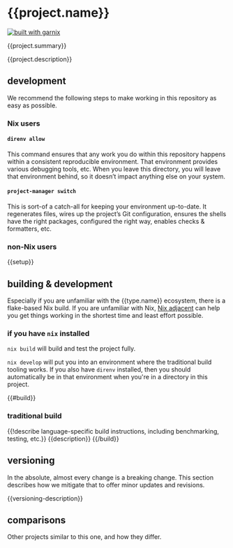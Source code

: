 # {{project.name}}

[![built with garnix](https://img.shields.io/endpoint?url=https%3A%2F%2Fgarnix.io%2Fapi%2Fbadges%2Fsellout%2F{{project.name}})](https://garnix.io/repo/{{project.repo}})

{{project.summary}}

{{project.description}}

## development

We recommend the following steps to make working in this repository as easy as possible.

### Nix users

#### `direnv allow`

This command ensures that any work you do within this repository happens within a consistent reproducible environment. That environment provides various debugging tools, etc. When you leave this directory, you will leave that environment behind, so it doesn’t impact anything else on your system.

#### `project-manager switch`

This is sort-of a catch-all for keeping your environment up-to-date. It regenerates files, wires up the project’s Git configuration, ensures the shells have the right packages, configured the right way, enables checks & formatters, etc.

### non-Nix users

{{setup}}

## building & development

Especially if you are unfamiliar with the {{type.name}} ecosystem, there is a flake-based Nix build. If you are unfamiliar with Nix, [Nix adjacent](...) can help you get things working in the shortest time and least effort possible.

### if you have `nix` installed

`nix build` will build and test the project fully.

`nix develop` will put you into an environment where the traditional build tooling works. If you also have `direnv` installed, then you should automatically be in that environment when you're in a directory in this project.

{{#build}}

### traditional build

{{!describe language-specific build instructions, including benchmarking,
testing, etc.}}
{{description}}
{{/build}}

## versioning

In the absolute, almost every change is a breaking change. This section describes how we mitigate that to offer minor updates and revisions.

{{versioning-description}}

## comparisons

Other projects similar to this one, and how they differ.
